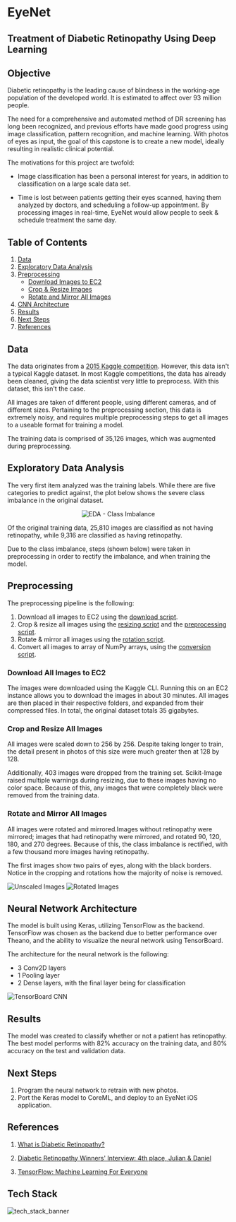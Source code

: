 # EyeNet

## Treatment of Diabetic Retinopathy Using Deep Learning

## Objective

Diabetic retinopathy is the leading cause of blindness in the working-age population of the developed world. It is estimated to affect over 93 million people.

The need for a comprehensive and automated method of DR screening has long been recognized, and previous efforts have made good progress using image classification, pattern recognition, and machine learning. With photos of eyes as input, the goal of this capstone is to create a new model, ideally resulting in realistic clinical potential.

The motivations for this project are twofold:

* Image classification has been a personal interest for years, in addition to classification
on a large scale data set.

* Time is lost between patients getting their eyes scanned, having them analyzed by doctors, and scheduling a follow-up appointment. By processing images in real-time, EyeNet would allow people to seek & schedule treatment the same day.


## Table of Contents
1. [Data](#data)
2. [Exploratory Data Analysis](#exploratory-data-analysis)
3. [Preprocessing](#preprocessing)
    * [Download Images to EC2](#download-all-images-to-ec2)
    * [Crop & Resize Images](#crop-and-resize-all-images)
    * [Rotate and Mirror All Images](#rotate-and-mirror-all-images)
4. [CNN Architecture](#neural-network-architecture)
5. [Results](#results)
6. [Next Steps](#next-steps)
7. [References](#references)

## Data

The data originates from a [2015 Kaggle competition](https://www.kaggle.com/c/diabetic-retinopathy-detection). However, this data isn't a typical Kaggle dataset. In most Kaggle competitions, the data has already been cleaned, giving the data scientist very little to preprocess. With this dataset, this isn't the case.

All images are taken of different people, using different cameras, and of different sizes. Pertaining to the preprocessing section, this data is extremely noisy, and requires multiple preprocessing steps to get all images to a useable format for training a model.

The training data is comprised of 35,126 images, which was augmented during preprocessing.


## Exploratory Data Analysis

The very first item analyzed was the training labels. While there are
five categories to predict against, the plot below shows the severe class imbalance in the original dataset.

<p align = "center">
<img align="center" src="images/eda/Retinopathy_vs_Frequency_All.png" alt="EDA - Class Imbalance"/>
</p>

Of the original training data, 25,810 images are classified as not having retinopathy,
while 9,316 are classified as having retinopathy.

Due to the class imbalance, steps (shown below) were taken in preprocessing in order to rectify the imbalance, and when training the model.


## Preprocessing

The preprocessing pipeline is the following:

1. Download all images to EC2 using the [download script](src/download_data.sh).
2. Crop & resize all images using the [resizing script](src/resize_images.py) and the [preprocessing script](src/preprocess_images.py).
3. Rotate & mirror all images using the [rotation script](src/rotate_images.py).
4. Convert all images to array of NumPy arrays, using the [conversion script](src/image_to_array.py).

### Download All Images to EC2
The images were downloaded using the Kaggle CLI. Running this on an EC2 instance
allows you to download the images in about 30 minutes. All images are then placed
in their respective folders, and expanded from their compressed files. In total,
the original dataset totals 35 gigabytes.

### Crop and Resize All Images
All images were scaled down to 256 by 256. Despite taking longer to train, the
detail present in photos of this size were much greater then at 128 by 128.

Additionally, 403 images were dropped from the training set. Scikit-Image raised
multiple warnings during resizing, due to these images having no color space.
Because of this, any images that were completely black were removed from the
training data.

### Rotate and Mirror All Images
All images were rotated and mirrored.Images without retinopathy were mirrored;
images that had retinopathy were mirrored, and rotated 90, 120, 180, and 270
degrees. Because of this, the class imbalance is rectified, with a few thousand
more images having retinopathy.

The first images show two pairs of eyes, along with the black borders. Notice in
the cropping and rotations how the majority of noise is removed.

![Unscaled Images](images/readme/sample_images_unscaled.jpg)
![Rotated Images](images/readme/17_left_horizontal_white.jpg)


## Neural Network Architecture

The model is built using Keras, utilizing TensorFlow as the backend.
TensorFlow was chosen as the backend due to better performance over
Theano, and the ability to visualize the neural network using TensorBoard.

The architecture for the neural network is the following:

* 3 Conv2D layers
* 1 Pooling layer
* 2 Dense layers, with the final layer being for classification

![TensorBoard CNN](images/readme/tensorboard_baseline.png)

## Results
The model was created to classify whether or not a patient has retinopathy.
The best model performs with 82% accuracy on the training data, and 80%
accuracy on the test and validation data.

## Next Steps
1. Program the neural network to retrain with new photos.
2. Port the Keras model to CoreML, and deploy to an EyeNet iOS application.


## References

1. [What is Diabetic Retinopathy?](http://www.mayoclinic.org/diseases-conditions/diabetic-retinopathy/basics/definition/con-20023311)

2. [Diabetic Retinopathy Winners' Interview: 4th place, Julian & Daniel](http://blog.kaggle.com/2015/08/14/diabetic-retinopathy-winners-interview-4th-place-julian-daniel/)

3. [TensorFlow: Machine Learning For Everyone](https://youtu.be/mWl45NkFBOc)

## Tech Stack
<img align="center" src="images/tech_stack/tech_stack_banner.png" alt="tech_stack_banner"/>
